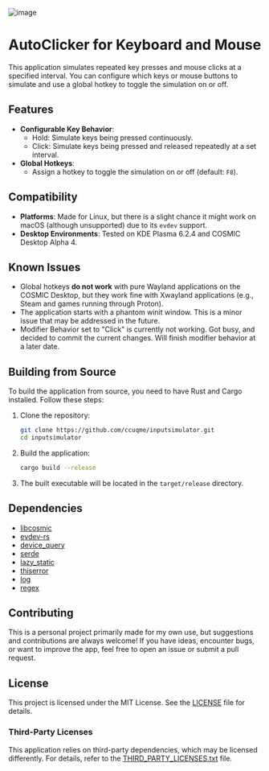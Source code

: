 ![image](https://github.com/user-attachments/assets/4d5facec-9f27-4457-8890-9412347ee145)

# AutoClicker for Keyboard and Mouse

This application simulates repeated key presses and mouse clicks at a specified interval. You can configure which keys or mouse buttons to simulate and use a global hotkey to toggle the simulation on or off. 

## Features

- **Configurable Key Behavior**:
  - Hold: Simulate keys being pressed continuously.
  - Click: Simulate keys being pressed and released repeatedly at a set interval.
- **Global Hotkeys**:
  - Assign a hotkey to toggle the simulation on or off (default: `F8`).

## Compatibility

- **Platforms**: Made for Linux, but there is a slight chance it might work on macOS (although unsupported) due to its `evdev` support.
- **Desktop Environments**: Tested on KDE Plasma 6.2.4 and COSMIC Desktop Alpha 4.

## Known Issues

- Global hotkeys **do not work** with pure Wayland applications on the COSMIC Desktop, but they work fine with Xwayland applications (e.g., Steam and games running through Proton).
- The application starts with a phantom winit window. This is a minor issue that may be addressed in the future.
- Modifier Behavior set to "Click" is currently not working. Got busy, and decided to commit the current changes. Will finish modifier behavior at a later date.

## Building from Source

To build the application from source, you need to have Rust and Cargo installed. Follow these steps:

1. Clone the repository:
    ```sh
    git clone https://github.com/ccuqme/inputsimulator.git
    cd inputsimulator
    ```

2. Build the application:
    ```sh
    cargo build --release
    ```

3. The built executable will be located in the `target/release` directory.

## Dependencies

- [libcosmic](https://github.com/pop-os/libcosmic)
- [evdev-rs](https://crates.io/crates/evdev-rs)
- [device_query](https://crates.io/crates/device_query)
- [serde](https://crates.io/crates/serde)
- [lazy_static](https://crates.io/crates/lazy_static)
- [thiserror](https://crates.io/crates/thiserror)
- [log](https://crates.io/crates/log)
- [regex](https://crates.io/crates/regex)

## Contributing

This is a personal project primarily made for my own use, but suggestions and contributions are always welcome! If you have ideas, encounter bugs, or want to improve the app, feel free to open an issue or submit a pull request.

## License

This project is licensed under the MIT License. See the [LICENSE](LICENSE) file for details.

### Third-Party Licenses

This application relies on third-party dependencies, which may be licensed differently. For details, refer to the [THIRD_PARTY_LICENSES.txt](THIRD_PARTY_LICENSES.txt) file.
